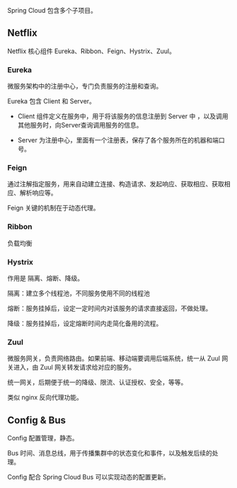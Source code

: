 Spring Cloud 包含多个子项目。

## Netflix

Netflix 核心组件 Eureka、Ribbon、Feign、Hystrix、Zuul。

### Eureka

微服务架构中的注册中心，专门负责服务的注册和查询。

Eureka 包含 Client 和 Server。

- Client 组件定义在服务中，用于将该服务的信息注册到 Server 中 ，以及调用其他服务时，向Server查询调用服务的信息。

- Server 为注册中心，里面有一个注册表，保存了各个服务所在的机器和端口号。

### Feign

通过注解指定服务，用来自动建立连接、构造请求、发起响应、获取相应、获取相应、解析响应等。

Feign 关键的机制在于动态代理。

### Ribbon

负载均衡

### Hystrix

作用是 隔离、熔断、降级。

隔离：建立多个线程池，不同服务使用不同的线程池

熔断：服务挂掉后，设定一定时间内对该服务的请求直接返回，不做处理。

降级：服务挂掉后，设定熔断时间内走简化备用的流程。

### Zuul

微服务网关，负责网络路由。如果前端、移动端要调用后端系统，统一从 Zuul 网关进入，由 Zuul 网关转发请求给对应的服务。

统一网关，后期便于统一的降级、限流、认证授权、安全，等等。

类似 nginx 反向代理功能。

## Config & Bus

Config 配置管理，静态。

Bus 时间、消息总线，用于传播集群中的状态变化和事件，以及触发后续的处理。

Config 配合 Spring Cloud Bus 可以实现动态的配置更新。

